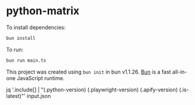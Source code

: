# python-matrix

To install dependencies:

```bash
bun install
```

To run:

```bash
bun run main.ts
```

This project was created using `bun init` in bun v1.1.26. [Bun](https://bun.sh) is a fast all-in-one JavaScript runtime.

jq '.include[] | "\(.python-version) \(.playwright-version) \(.apify-version) \(.is-latest)"' input.json
